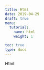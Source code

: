 ```yaml
---
title: Html
date: 2019-04-29
draft: true
menu:
  tutorial:
    name: html
    weight: 1

toc: true
type: docs
---
```


Html